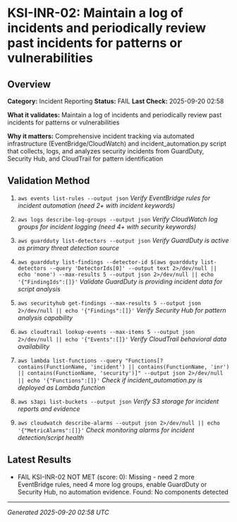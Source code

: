 # KSI-INR-02: Maintain a log of incidents and periodically review past incidents for patterns or vulnerabilities

## Overview

**Category:** Incident Reporting
**Status:** FAIL
**Last Check:** 2025-09-20 02:58

**What it validates:** Maintain a log of incidents and periodically review past incidents for patterns or vulnerabilities

**Why it matters:** Comprehensive incident tracking via automated infrastructure (EventBridge/CloudWatch) and incident_automation.py script that collects, logs, and analyzes security incidents from GuardDuty, Security Hub, and CloudTrail for pattern identification

## Validation Method

1. `aws events list-rules --output json`
   *Verify EventBridge rules for incident automation (need 2+ with incident keywords)*

2. `aws logs describe-log-groups --output json`
   *Verify CloudWatch log groups for incident logging (need 4+ with security keywords)*

3. `aws guardduty list-detectors --output json`
   *Verify GuardDuty is active as primary threat detection source*

4. `aws guardduty list-findings --detector-id $(aws guardduty list-detectors --query 'DetectorIds[0]' --output text 2>/dev/null || echo 'none') --max-results 5 --output json 2>/dev/null || echo '{"FindingIds":[]}'`
   *Validate GuardDuty is providing incident data for script analysis*

5. `aws securityhub get-findings --max-results 5 --output json 2>/dev/null || echo '{"Findings":[]}'`
   *Verify Security Hub for pattern analysis capability*

6. `aws cloudtrail lookup-events --max-items 5 --output json 2>/dev/null || echo '{"Events":[]}'`
   *Verify CloudTrail behavioral data availability*

7. `aws lambda list-functions --query "Functions[?contains(FunctionName, 'incident') || contains(FunctionName, 'inr') || contains(FunctionName, 'security')]" --output json 2>/dev/null || echo '{"Functions":[]}'`
   *Check if incident_automation.py is deployed as Lambda function*

8. `aws s3api list-buckets --output json`
   *Verify S3 storage for incident reports and evidence*

9. `aws cloudwatch describe-alarms --output json 2>/dev/null || echo '{"MetricAlarms":[]}'`
   *Check monitoring alarms for incident detection/script health*

## Latest Results

- FAIL KSI-INR-02 NOT MET (score: 0): Missing - need 2 more EventBridge rules, need 4 more log groups, enable GuardDuty or Security Hub, no automation evidence. Found: No components detected

---
*Generated 2025-09-20 02:58 UTC*